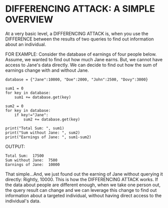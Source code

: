 DIFFERENCING ATTACK: A SIMPLE OVERVIEW
======================================

At a very basic level, a DIFFERENCING ATTACK is, when you use the DIFFERENCE between the results of two queries to find out information about an individual.

FOR EXAMPLE:
Consider the database of earnings of four people below. Assume, we wanted to find out how much Jane earns. But, we cannot have access to Jane's data directly. We can decide to find out how the sum of earnings change with and without Jane.

```
database = {"Jane":10000, "Doe":2000, "John":2500, "Dovy":3000}

sum1 = 0
for key in database:
    sum1 += database.get(key)
    
sum2 = 0
for key in database:
    if key!="Jane":
        sum2 += database.get(key)
        
print("Total Sum: ", sum1)
print("Sum without Jane: ", sum2)
print("Earnings of Jane: ", sum1-sum2)
```
OUTPUT:
```
Total Sum:  17500
Sum without Jane:  7500
Earnings of Jane:  10000
```
That simple...And, we just found out the earning of Jane without querying it directly: Rightly, 10000. This is how the DIFFERENCING ATTACK works.
If the data about people are different enough, when we take one person out, the query result can change and we can leverage this change to find out information about a targeted individual, without having direct access to the individual's data.

